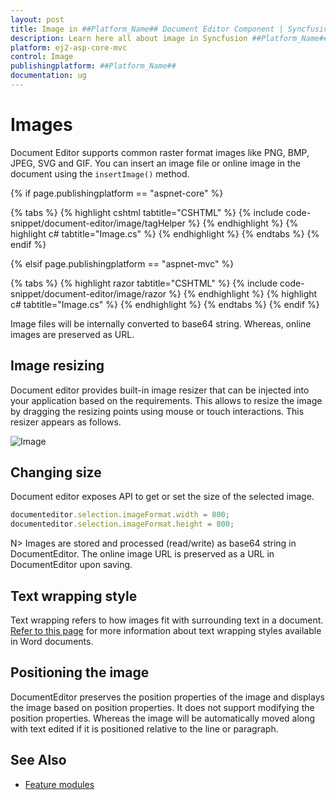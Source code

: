 ```yaml
---
layout: post
title: Image in ##Platform_Name## Document Editor Component | Syncfusion
description: Learn here all about image in Syncfusion ##Platform_Name## Document Editor component of Syncfusion Essential JS 2 and more.
platform: ej2-asp-core-mvc
control: Image
publishingplatform: ##Platform_Name##
documentation: ug
---
```



# Images

Document Editor supports common raster format images like PNG, BMP, JPEG, SVG and GIF. You can insert an image file or online image in the document using the `insertImage()` method.

{% if page.publishingplatform == "aspnet-core" %}

{% tabs %}
{% highlight cshtml tabtitle="CSHTML" %}
{% include code-snippet/document-editor/image/tagHelper %}
{% endhighlight %}
{% highlight c# tabtitle="Image.cs" %}
{% endhighlight %}
{% endtabs %}
{% endif %}

{% elsif page.publishingplatform == "aspnet-mvc" %}

{% tabs %}
{% highlight razor tabtitle="CSHTML" %}
{% include code-snippet/document-editor/image/razor %}
{% endhighlight %}
{% highlight c# tabtitle="Image.cs" %}
{% endhighlight %}
{% endtabs %}
{% endif %}



Image files will be internally converted to base64 string. Whereas, online images are preserved as URL.

## Image resizing

Document editor provides built-in image resizer that can be injected into your application based on the requirements. This allows to resize the image by dragging the resizing points using mouse or touch interactions. This resizer appears as follows.

![Image](images/image.JPG)

## Changing size

Document editor exposes API to get or set the size of the selected image.

```typescript
documenteditor.selection.imageFormat.width = 800;
documenteditor.selection.imageFormat.height = 800;
```

N> Images are stored and processed (read/write) as base64 string in DocumentEditor. The online image URL is preserved as a URL in DocumentEditor upon saving.

## Text wrapping style

Text wrapping refers to how images fit with surrounding text in a document. [Refer to this page](../document-editor/text-wrapping-style) for more information about text wrapping styles available in Word documents.

## Positioning the image

DocumentEditor preserves the position properties of the image and displays the image based on position properties. It does not support modifying the position properties. Whereas the image will be automatically moved along with text edited if it is positioned relative to the line or paragraph.

## See Also

* [Feature modules](../document-editor/feature-module)
